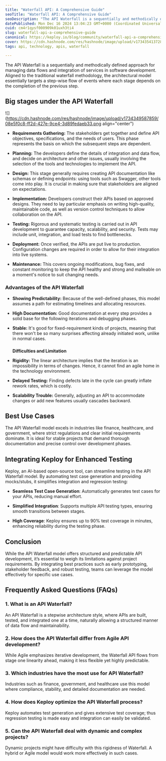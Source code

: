 ```yaml
---
title: "Waterfall API: A Comprehensive Guide"
seoTitle: "Waterfall API: A Comprehensive Guide"
seoDescription: "The API Waterfall is a sequentially and methodically defined approach for managing data flows and integration of services in software development."
datePublished: Mon Dec 16 2024 13:04:23 GMT+0000 (Coordinated Universal Time)
cuid: cm4r1qysf000909k01uxh3ti4
slug: waterfall-api-a-comprehensive-guide
canonical: https://keploy.io/blog/community/waterfall-api-a-comprehensive-guide
cover: https://cdn.hashnode.com/res/hashnode/image/upload/v1734354137287/8fe110e4-28ac-4c40-9aa5-353d9babecf1.png
tags: api, technology, apis, waterfall

---
```


The API Waterfall is a sequentially and methodically defined approach for managing data flows and integration of services in software development. Aligned to the traditional waterfall methodology, the architectural model essentially targets a step-wise flow of events where each stage depends on the completion of the previous step.

## **Big stages under the API Waterfall**

![](https://cdn.hashnode.com/res/hashnode/image/upload/v1734349587859/08e5f0c8-ff2d-427e-9ce4-3d89fedaeb33.png align="center")

* **Requirements Gathering:** The stakeholders get together and define API objectives, specifications, and the needs of users. This phase represents the basis on which the subsequent steps are dependent​.
    
* **Planning:** The developers define the details of integration and data flow, and decide on architecture and other issues, usually involving the selection of the tools and technologies to implement the API​.
    
* **Design:** This stage generally requires creating API documentation like schemas or defining endpoints: using tools such as Swagger, other tools come into play. It is crucial in making sure that stakeholders are aligned on expectations​.
    
* **Implementation:** Developers construct their APIs based on approved designs. They need to lay particular emphasis on writing high-quality, maintainable code, as well as version control techniques to allow collaboration on the API​.
    
* **Testing:** Rigorous and systematic testing is carried out in API development to guarantee capacity, scalability, and security. Tests may include unit, integration, and load tests to find bottlenecks​.
    
* **Deployment:** Once verified, the APIs are put live to production. Configuration changes are required in order to allow for their integration into live systems​.
    
* **Maintenance:** This covers ongoing modifications, bug fixes, and constant monitoring to keep the API healthy and strong and malleable on a moment's notice to suit changing needs​.
    

### **Advantages of the API Waterfall**

* **Showing Predictability:** Because of the well-defined phases, this model assumes a path for estimating timelines and allocating resources.
    
* **High Documentation:** Good documentation at every step provides a solid base for the following iterations and debugging phases.
    
* **Stable:** It's good for fixed-requirement kinds of projects, meaning that there won't be so many surprises affecting already initiated work, unlike in normal cases​.
    
    ###   
    **Difficulties and Limitation**
    
* **Rigidity:** The linear architecture implies that the iteration is an impossibility in terms of changes. Hence, it cannot find an agile home in the technology environment.
    
* **Delayed Testing:** Finding defects late in the cycle can greatly inflate rework rates, which is costly.
    
* **Scalability Trouble:** Generally, adjusting an API to accommodate changes or add new features usually cascades backward​.
    

## **Best Use Cases**

The API Waterfall model excels in industries like finance, healthcare, and government, where strict regulations and clear initial requirements dominate. It is ideal for stable projects that demand thorough documentation and precise control over development phases​.

## **Integrating Keploy for Enhanced Testing**

Keploy, an AI-based open-source tool, can streamline testing in the API Waterfall model. By automating test case generation and providing mocks/stubs, it simplifies integration and regression testing:

* **Seamless Test Case Generation**: Automatically generates test cases for your APIs, reducing manual effort.
    
* **Simplified Integration**: Supports multiple API testing types, ensuring smooth transitions between stages.
    
* **High Coverage**: Keploy ensures up to 90% test coverage in minutes, enhancing reliability during the testing phase.
    

## **Conclusion**

While the API Waterfall model offers structured and predictable API development, it’s essential to weigh its limitations against project requirements. By integrating best practices such as early prototyping, stakeholder feedback, and robust testing, teams can leverage the model effectively for specific use cases​.

## Frequently Asked Questions (FAQs)

### 1\. What is an API Waterfall?

An API Waterfall is a stepwise architecture style, where APIs are built, tested, and integrated one at a time, naturally allowing a structured manner of data flow and maintainability.

### 2\. How does the API Waterfall differ from Agile API development?

While Agile emphasizes iterative development, the Waterfall API flows from stage one linearity ahead, making it less flexible yet highly predictable.

### 3\. Which industries have the most use for API Waterfall?

Industries such as finance, government, and healthcare use this model where compliance, stability, and detailed documentation are needed.

### 4\. How does Keploy optimize the API Waterfall process?

Keploy automates test generation and gives extensive test coverage; thus regression testing is made easy and integration can easily be validated.

### 5\. Can the API Waterfall deal with dynamic and complex projects?

Dynamic projects might have difficulty with this rigidness of Waterfall. A hybrid or Agile model would work more effectively in such cases.